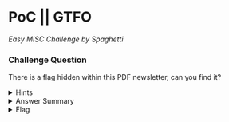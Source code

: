 # PoC || GTFO

<i>Easy MISC Challenge by Spaghetti</i>

### Challenge Question

There is a flag hidden within this PDF newsletter, can you find it?

<details>
  <summary>Hints</summary>

  1. Look into PDF objects and artifacts.
</details>

<details>
  <summary>Answer Summary</summary>

  &emsp;The flag is in the variable name for the email text field.  
  &emsp;There are lots of tools to get a data dump from the PDF; I used PDF toolkit.

  &emsp;Run the command: `pdftk poc-or-gtfo.pdf dump_data_fields output data_fields`
</details>

<details>
  <summary>Flag</summary>

  &emsp;**clubeh{d4t4_f131d5_dump_g8fas6}**
</details>

